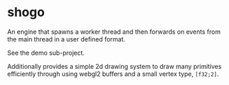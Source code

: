 # shogo

An engine that spawns a worker thread and then forwards on events from the main thread in a user defined format.

See the demo sub-project.

Additionally provides a simple 2d drawing system to draw many primitives efficiently through using webgl2 buffers and a small vertex type, `[f32;2]`.
